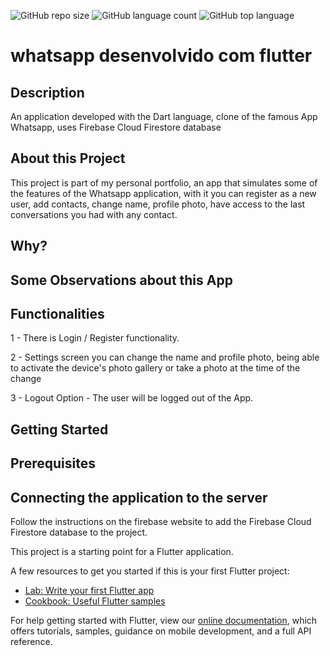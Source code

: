 ![GitHub repo size](https://img.shields.io/github/repo-size/jailsonjpo/whatsapp_flutter)
![GitHub language count](https://img.shields.io/github/languages/count/jailsonjpo/whatsapp_flutter)
![GitHub top language](https://img.shields.io/github/languages/top/jailsonjpo/whatsapp_flutter)


# whatsapp desenvolvido com flutter

## Description

An application developed with the Dart language, clone of the famous App Whatsapp, uses Firebase Cloud Firestore database


## About this Project

This project is part of my personal portfolio, an app that simulates some of the features of the Whatsapp application, with it you can register as a new user, add contacts, change name, profile photo, have access to the last conversations you had with any contact.

## Why?



## Some Observations about this App

## Functionalities

1 - There is Login / Register functionality.

2 - Settings screen you can change the name and profile photo, being able to activate the device's photo gallery or take a photo at the time of the change

3 - Logout Option - The user will be logged out of the App.

## Getting Started

## Prerequisites

## Connecting the application to the server

Follow the instructions on the firebase website to add the Firebase Cloud Firestore database to the project.



This project is a starting point for a Flutter application.

A few resources to get you started if this is your first Flutter project:

- [Lab: Write your first Flutter app](https://flutter.dev/docs/get-started/codelab)
- [Cookbook: Useful Flutter samples](https://flutter.dev/docs/cookbook)

For help getting started with Flutter, view our
[online documentation](https://flutter.dev/docs), which offers tutorials,
samples, guidance on mobile development, and a full API reference.
